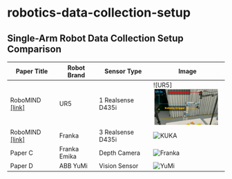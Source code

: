 # robotics-data-collection-setup

## Single-Arm Robot Data Collection Setup Comparison

| Paper Title | Robot Brand| Sensor Type | Image |
|-------------|-------------|-------------|-------|
| RoboMIND [[link]](https://x-humanoid-robomind.github.io/)     | UR5    | 1 Realsense D435i | ![UR5]<img src="images/Robotmind_UR.png" alt="UR5" width="150"> |
| RoboMIND [[link]](https://x-humanoid-robomind.github.io/)     | Franka | 3 Realsense D435i | ![KUKA](<img src="images/Robotmind_Franka.png" width="150">) |
| Paper C     | Franka Emika | Depth Camera | ![Franka](https://raw.githubusercontent.com/your-username/robotics-setups/main/images/franka.jpg) |
| Paper D     | ABB YuMi    | Vision Sensor | ![YuMi](https://raw.githubusercontent.com/your-username/robotics-setups/main/images/yumi.jpg) |

